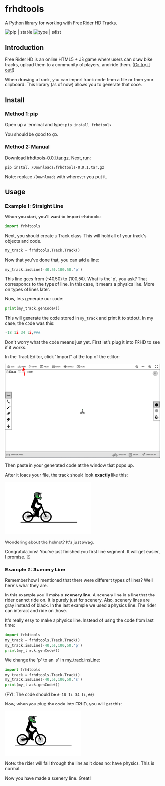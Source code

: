 # frhdtools
A Python library for working with Free Rider HD Tracks.

![pip | stable](https://img.shields.io/badge/pip-stable-green.png) ![type | sdist](https://img.shields.io/badge/type-sdist-blue.png)

## Introduction
Free Rider HD is an online HTML5 + JS game where users can draw bike tracks, upload them to a community of players, and ride them. ([Go try it out!](https://www.freeriderhd.com "Free Rider HD"))

When drawing a track, you can import track code from a file or from your clipboard. This library (as of now) allows you to generate that code.

## Install
### Method 1: pip

Open up a terminal and type:
```pip install frhdtools```

You should be good to go.

### Method 2: Manual

Download [frhdtools-0.0.1.tar.gz](https://github.com/maxmillion18/frhdtools/blob/master/dist/frhdtools-0.0.1.tar.gz?raw=true "frhdtools-0.0.1.tar.gz"). Next, run:

`pip install /Downloads/frhdtools-0.0.1.tar.gz`

Note: replace `/Downloads` with wherever you put it.

## Usage
### Example 1: Straight Line
When you start, you'll want to import frhdtools:

```python
import frhdtools
```

Next, you should create a Track class. This will hold all of your track's objects and code.

```python
my_track = frhdtools.Track.Track()
```

Now that you've done that, you can add a line:

```python
my_track.insLine(-40,50,100,50,'p')
```

This line goes from (-40,50) to (100,50). What is the 'p', you ask? That corresponds to the type of line. In this case, it means a physics line. More on types of lines later.

Now, lets generate our code:

```python
print(my_track.genCode())
```

This will generate the code stored in ```my_track``` and print it to stdout.
In my case, the code was this:

```python
-18 1i 34 1i,###
```

Don't worry what the code means just yet. First let's plug it into FRHD to see if it works.

In the Track Editor, click "Import" at the top of the editor:

![Click Import at the top of the screen.](/images/example1/frhdimport.png)

Then paste in your generated code at the window that pops up.

After it loads your file, the track should look **exactly** like this:

![The imported track.](/images/example1/frhdexample1.png)

Wondering about the helmet? It's just swag.

Congratulations! You've just finished you first line segment. It will get easier, I promise. :wink:

### Example 2: Scenery Line

Remember how I mentioned that there were different types of lines? Well here's what they are.

In this example you'll make a **scenery line**. A scenery line is a line that the rider cannot ride on. It is purely just for scenery. Also, scenery lines are gray instead of black. In the last example we used a physics line. The rider can interact and ride on those. 

It's really easy to make a physics line. Instead of using the code from last time:

```python
import frhdtools
my_track = frhdtools.Track.Track()
my_track.insLine(-40,50,100,50,'p')
print(my_track.genCode())
```

We change the 'p' to an 's' in my_track.insLine:

```python
import frhdtools
my_track = frhdtools.Track.Track()
my_track.insLine(-40,50,100,50,'s')
print(my_track.genCode())
```

(FYI: The code should be ```#-18 1i 34 1i,##```)

Now, when you plug the code into FRHD, you will get this:

![A scenery line.](images/example2/frhdexample2.png)

Note: the rider will fall through the line as it does not have physics. This is normal.

Now you have made a scenery line. Great!

